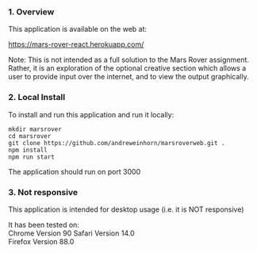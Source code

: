 ### 1. Overview

This application is available on the web at:

https://mars-rover-react.herokuapp.com/

Note: This is not intended as a full solution to the Mars Rover assignment.  Rather, it is an exploration of the optional creative section which allows a user to provide input over the internet, and to view the output graphically. 

### 2. Local Install

To install and run this application and run it locally:

    mkdir marsrover
    cd marsrover
    git clone https://github.com/andreweinhorn/marsroverweb.git .
    npm install
    npm run start

The application should run on port 3000

### 3. Not responsive

This application is intended for desktop usage (i.e. it is NOT responsive)

It has been tested on:  
Chrome  Version 90
Safari  Version 14.0  
Firefox Version 88.0  
